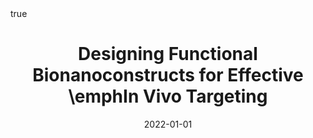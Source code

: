 ---
id: flemingDesigningFunctionalBionanoconstructs2022
title: Designing Functional Bionanoconstructs for Effective \emphIn Vivo Targeting
date: '2022-01-01'
authors:
- Fleming, Aisling and Cursi, Lorenzo and Behan, James A. and Yan, Yan and Xie, Zengchun
  and Adumeau, Laurent and Dawson, Kenneth A.
doi: 10.1021/acs.bioconjchem.1c00546
publication: 'In: *Bioconjugate Chemistry* 33'
publication_types:
- '1'
selected: false
tags: []
projects: []
math: true
url: '"https://doi.org/10.1021/acs.bioconjchem.1c00546"'
external: true

---